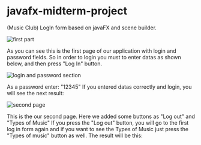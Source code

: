 # javafx-midterm-project
(Music Club) LogIn form based on javaFX and scene builder.

![first part](https://user-images.githubusercontent.com/73636880/111794576-93e94900-88f0-11eb-84f4-b32c3c968ec3.PNG)

As you can see this is the first page of our application with login and password fields.
So in order to login you must to enter datas as shown below, and then press "Log In" button.

![login and password section](https://user-images.githubusercontent.com/73636880/111795279-3a354e80-88f1-11eb-9f0a-299695d60daf.PNG)

As a password enter: "12345"
If you entered datas correctly and login, you will see the next result:

![second page](https://user-images.githubusercontent.com/73636880/111795748-ad3ec500-88f1-11eb-8571-2941a8bb721b.PNG)

This is the our second page. Here we added some buttons as "Log out" and "Types of Music"
If you press the "Log out" button, you will go to the first log in form again and if you want to see the Types of Music just press the "Types of music" button as well.
The result will be this:



